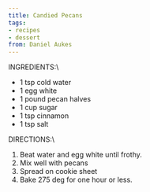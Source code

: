 ```yaml
---
title: Candied Pecans
tags:
- recipes
- dessert
from: Daniel Aukes
---
```

INGREDIENTS:\

-   1 tsp cold water
-   1 egg white
-   1 pound pecan halves
-   1 cup sugar
-   1 tsp cinnamon
-   1 tsp salt

DIRECTIONS:\

1.  Beat water and egg white until frothy.
2.  Mix well with pecans
3.  Spread on cookie sheet
4.  Bake 275 deg for one hour or less.
